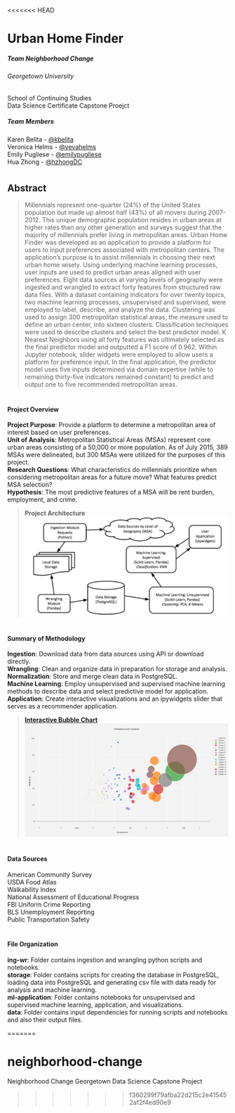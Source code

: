 <<<<<<< HEAD
# Urban Home Finder 
##### Team Neighborhood Change  
###### Georgetown University  
School of Continuing Studies  
Data Science Certificate Capstone Proejct
##### Team Members
Karen Belita - [@kbelita](https://github.com/kbelita)  
Veronica Helms - [@vevahelms](https://github.com/vevahelms)  
Emily Pugliese - [@emilypugliese](https://github.com/emilypugliese)  
Hua Zhong - [@hzhongDC](https://github.com/hzhongdc)  
#
## Abstract  
>Millennials represent one-quarter (24%) of the United States population but made up almost half (43%) of all movers during 2007-2012.  This unique demographic population resides in urban areas at higher rates than any other generation and surveys suggest that the majority of millennials prefer living in metropolitan areas. Urban Home Finder was developed as an application to provide a platform for users to input preferences associated with metropolitan centers. The application’s purpose is to assist millennials in choosing their next urban home wisely. Using underlying machine learning processes, user inputs are used to predict urban areas aligned with user preferences. Eight data sources at varying levels of geography were ingested and wrangled to extract forty features from structured raw data files. With a dataset containing indicators for over twenty topics, two machine learning processes, unsupervised and supervised, were employed to label, describe, and analyze the data. Clustering was used to assign 300 metropolitan statistical areas, the measure used to define an urban center, into sixteen clusters. Classification techniques were used to describe clusters and select the best predictor model. K Nearest Neighbors using all forty features was ultimately selected as the final predictor model and outputted a F1 score of 0.962. Within Jupyter notebook, slider widgets were employed to allow users a platform for preference input. In the final application, the predictor model uses five inputs determined via domain expertise (while to remaining thirty-five indicators remained constant) to predict and output one to five recommended metropolitan areas. 
#
#
#
#
#### Project Overview
**Project Purpose**: Provide a platform to determine a metropolitan area of interest based on user preferences.  
**Unit of Analysis**: Metropolitan Statistical Areas (MSAs) represent core urban areas consisting of a 50,000 or more population.  As of July 2015, 389 MSAs were delineated, but 300 MSAs were utilized for the purposes of this project.  
**Research Questions**: 
What characteristics do millennials prioritize when considering metropolitan areas for a future move? 
What features predict MSA selection?  
**Hypothesis**: The most predictive features of a MSA will be rent burden, employment, and crime. 
> **Project Architecture**
> ![Neighborhood Change Architecture](https://github.com/kbelita/neighborhood-change-images/raw/master/neighborhood-change-architecture.png)  

#
#
#
#
#### Summary of Methodology
**Ingestion**: Download data from data sources using API or download directly.  
**Wrangling**: Clean and organize data in preparation for storage and analysis.  
**Normalization**: Store and merge clean data in PostgreSQL.  
**Machine Learning**: Employ unsupervised and supervised machine learning methods to describe data and select predictive model for application.  
**Application**: Create interactive visualizations and an ipywidgets slider that serves as a recommender application.  

> **[Interactive Bubble Chart](https://plot.ly/~karen.belita/2.embed "https://plot.ly/~karen.belita/2.embed")**
 [![Data Visualization](https://raw.githubusercontent.com/kbelita/neighborhood-change-images/master/Indicators_Clusters.png)](https://plot.ly/~karen.belita/2.embed "https://plot.ly/~karen.belita/2.embed")  
 #
 #
 #
 #
#### Data Sources  
American Community Survey  
USDA Food Atlas  
Walkability Index  
National Assessment of Educational Progress  
FBI Uniform Crime Reporting  
BLS Unemployment Reporting  
Public Transportation Safety
#
#
#### File Organization
**ing-wr**: Folder contains ingestion and wrangling python scripts and notebooks.  
**storage**: Folder contains scripts for creating the database in PostgreSQL, loading data into PostgreSQL and generating csv file with data ready for analysis and machine learning.  
**ml-application**: Folder contains notebooks for unsupervised and supervised machine learning, application, and visualizations.  
**data**: Folder contains input dependencies for running scripts and notebooks and also their output files.










=======
# neighborhood-change
Neighborhood Change Georgetown Data Science Capstone Project
>>>>>>> f360299f79afba22d215c2e415452af2f4ed90e9
